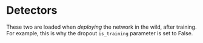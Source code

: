 # Detectors

These two are loaded when _deploying_ the network in the wild, after training. For example, this is
why the dropout `is_training` parameter is set to False.
